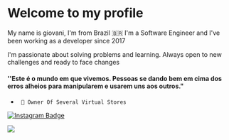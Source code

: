 # Welcome to my profile

My name is giovani, I'm from Brazil 🇧🇷 I'm a Software Engineer and I've been working as a developer since 2017

I'm passionate about solving problems and learning. Always open to new challenges and ready to face changes

#### ''Este é o mundo em que vivemos. Pessoas se dando bem em cima dos erros alheios para manipularem e usarem uns aos outros."

-      🤑 Owner Of Several Virtual Stores
[![Instagram Badge](https://img.shields.io/badge/-Instagram-violet?style=flat-square&logo=Instagram&logoColor=white&link=https://www.instagram.com/papodedev/)](https://www.instagram.com/showmanrlk/)

![](https://wallpaperaccess.com/full/869923.gif)
